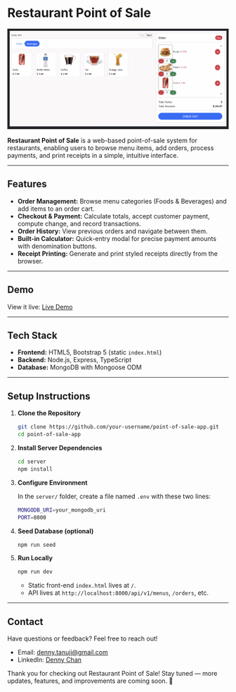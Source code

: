 # Restaurant Point of Sale

![App Screenshot](./POS%20screenshot.png)

**Restaurant Point of Sale** is a web-based point-of-sale system for restaurants, enabling users to browse menu items, add orders, process payments, and print receipts in a simple, intuitive interface.

---

## Features

- **Order Management:** Browse menu categories (Foods & Beverages) and add items to an order cart.
- **Checkout & Payment:** Calculate totals, accept customer payment, compute change, and record transactions.
- **Order History:** View previous orders and navigate between them.
- **Built-in Calculator:** Quick-entry modal for precise payment amounts with denomination buttons.
- **Receipt Printing:** Generate and print styled receipts directly from the browser.

---

## Demo

View it live: [Live Demo](https://point-of-sale-app-dc.vercel.app/)

---

## Tech Stack

- **Frontend:** HTML5, Bootstrap 5 (static `index.html`)
- **Backend:** Node.js, Express, TypeScript
- **Database:** MongoDB with Mongoose ODM

---

## Setup Instructions

1. **Clone the Repository**

   ```bash
   git clone https://github.com/your-username/point-of-sale-app.git
   cd point-of-sale-app

   ```

2. **Install Server Dependencies**

   ```bash
   cd server
   npm install

   ```

3. **Configure Environment**

   In the `server/` folder, create a file named `.env` with these two lines:

   ```bash
   MONGODB_URI=your_mongodb_uri
   PORT=8000

   ```

4. **Seed Database (optional)**

   ```bash
   npm run seed

   ```

5. **Run Locally**

   ```bash
   npm run dev

   ```

   - Static front-end `index.html` lives at `/`.
   - API lives at `http://localhost:8000/api/v1/menus`, `/orders`, etc.

---

## Contact

Have questions or feedback? Feel free to reach out!

- Email: [denny.tanuji@gmail.com](mailto:denny.tanuji@gmail.com)
- LinkedIn: [Denny Chan](https://www.linkedin.com/in/denny-chan-it/)

Thank you for checking out Restaurant Point of Sale! Stay tuned — more updates, features, and improvements are coming soon. 🚀
